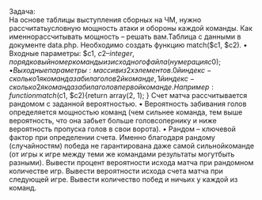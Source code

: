 Задача:<br/>
На основе таблицы выступления сборных на ЧМ, нужно рассчитатьусловную мощность атаки и обороны каждой команды. Как именнорассчитывать мощность – решать вам.Таблица с данными в документе data.php.
Необходимо создать функцию match($c1, $c2).
• Входные параметры: $c1, $c2 – integer, порядковый номер команды из исходного файла (нумерация с 0);
• Выходные параметры: массив из 2х элементов. 0й индекс - сколько 1я команда забила голов 2й команде, 1й индекс - сколько 2я командазабила голов первой команде. Например:function match($c1, $c2){return array(2, 1); }
Счет матча рассчитывается рандомом с заданной вероятностью.
• Вероятность забивания голов определяется мощностью команд (чем сильнее команда, тем выше вероятность, что она забьет больше головсопернику и ниже вероятность пропуска голов в свои ворота). • Рандом – ключевой фактор при определении счета. Именно благодаря рандому (случайностям) победа не гарантирована даже самой сильнойкоманде (от игры к игре между теми же командами результаты могутбыть разными).
Вывести процент вероятности исхода матча при рандомном количестве игр.
Вывести вероятности исхода счета матча при следующей игре.
Вывести количество побед и ничьих у каждой из команд.
